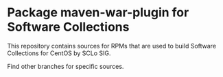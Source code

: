 # Package maven-war-plugin for Software Collections

This repository contains sources for RPMs that are used
to build Software Collections for CentOS by SCLo SIG.

Find other branches for specific sources.
